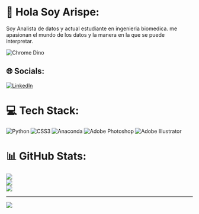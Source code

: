 # 👋 Hola Soy Arispe:
Soy Analista de datos y actual estudiante en ingenieria biomedica. me apasionan el mundo de los datos y la manera en la que se puede interpretar. 

![Chrome Dino](https://mir-s3-cdn-cf.behance.net/project_modules/max_1200/4ff07986208593.5d9a654e92f36.gif)

## 🌐 Socials:
[![LinkedIn](https://img.shields.io/badge/LinkedIn-%230077B5.svg?logo=linkedin&logoColor=white)](https://www.linkedin.com/in/bryan-arispe-68535528a/) 

# 💻 Tech Stack:
![Python](https://img.shields.io/badge/python-3670A0?style=for-the-badge&logo=python&logoColor=ffdd54) ![CSS3](https://img.shields.io/badge/css3-%231572B6.svg?style=for-the-badge&logo=css3&logoColor=white) ![Anaconda](https://img.shields.io/badge/Anaconda-%2344A833.svg?style=for-the-badge&logo=anaconda&logoColor=white) ![Adobe Photoshop](https://img.shields.io/badge/adobephotoshop-%2331A8FF.svg?style=for-the-badge&logo=adobephotoshop&logoColor=white) ![Adobe Illustrator](https://img.shields.io/badge/adobeillustrator-%23FF9A00.svg?style=for-the-badge&logo=adobeillustrator&logoColor=white)
# 📊 GitHub Stats:
![](https://github-readme-stats.vercel.app/api?username=Dezeta22&theme=dark&hide_border=false&include_all_commits=false&count_private=false)<br/>
![](https://github-readme-streak-stats.herokuapp.com/?user=Dezeta22&theme=dark&hide_border=false)<br/>
![](https://github-readme-stats.vercel.app/api/top-langs/?username=Dezeta22&theme=dark&hide_border=false&include_all_commits=false&count_private=false&layout=compact)

---
[![](https://visitcount.itsvg.in/api?id=Dezeta22&icon=0&color=0)](https://visitcount.itsvg.in)

<!-- Proudly created with GPRM ( https://gprm.itsvg.in ) -->
